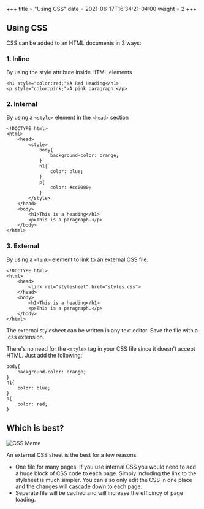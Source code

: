 +++
title = "Using CSS"
date = 2021-06-17T16:34:21-04:00
weight = 2
+++

## Using CSS

CSS can be added to an HTML documents in 3 ways:

### 1. Inline

By using the style attribute inside HTML elements

```
<h1 style="color:red;">A Red Heading</h1>
<p style="color:pink;">A pink paragraph.</p> 
```

### 2. Internal
By using a ```<style>``` element in the ```<head>``` section

```
<!DOCTYPE html>
<html>
    <head>
        <style>
            body{
                background-color: orange;
            }
            h1{
                color: blue;
            }
            p{
                color: #cc0000;
            }
        </style>
    </head>
    <body>
        <h1>This is a heading</h1>
        <p>This is a paragraph.</p>
    </body>
</html> 
```

### 3. External

By using a ```<link>``` element to link to an external CSS file.

```
<!DOCTYPE html>
<html>
    <head>
        <link rel="stylesheet" href="styles.css">
    </head>
    <body>
        <h1>This is a heading</h1>
        <p>This is a paragraph.</p>
    </body>
</html> 
```

The external stylesheet can be written in any text editor. Save the file with a .css extension.

There's no need for the ```<style>``` tag in your CSS file since it doesn't accept HTML. Just add the following:

```
body{
    background-color: orange;
}
h1{
    color: blue;
}
p{
    color: red;
}
```

## Which is best?

![CSS Meme](../images/css-meme.jpg)

An external CSS sheet is the best for a few reasons:
- One file for many pages. If you use internal CSS you would need to add a huge block of CSS code to each page. Simply including the link to the stylsheet is much simpler. You can also only edit the CSS in one place and the changes will cascade down to each page. 
- Seperate file will be cached and will increase the efficincy of page loading. 
